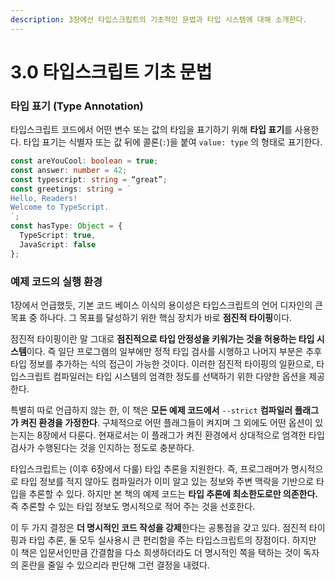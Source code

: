```yaml
---
description: 3장에선 타입스크립트의 기초적인 문법과 타입 시스템에 대해 소개한다.
---
```


# 3.0 타입스크립트 기초 문법

### **타입 표기 \(Type Annotation\)**

타입스크립트 코드에서 어떤 변수 또는 값의 타입을 표기하기 위해 **타입 표기**를 사용한다. 타입 표기는 식별자 또는 값 뒤에 콜론\(`:`\)을 붙여 `value: type` 의 형태로 표기한다.

```typescript
const areYouCool: boolean = true;
const answer: number = 42;
const typescript: string = “great”;
const greetings: string = `
Hello, Readers!
Welcome to TypeScript.
`;
const hasType: Object = {
  TypeScript: true,
  JavaScript: false
};
```

### **예제 코드의 실행 환경**

1장에서 언급했듯, 기본 코드 베이스 이식의 용이성은 타입스크립트의 언어 디자인의 큰 목표 중 하나다. 그 목표를 달성하기 위한 핵심 장치가 바로 **점진적 타이핑**이다.

점진적 타이핑이란 말 그대로 **점진적으로 타입 안정성을 키워가는 것을 허용하는 타입 시스템**이다. 즉 일단 프로그램의 일부에만 정적 타입 검사를 시행하고 나머지 부분은 추후 타입 정보를 추가하는 식의 접근이 가능한 것이다. 이러한 점진적 타이핑의 일환으로, 타입스크립트 컴파일러는 타입 시스템의 엄격한 정도를 선택하기 위한 다양한 옵션을 제공한다.

특별히 따로 언급하지 않는 한, 이 책은 **모든 예제 코드에서** `--strict` **컴파일러 플래그가 켜진 환경을 가정한다**. 구체적으로 어떤 플래그들이 켜지며 그 외에도 어떤 옵션이 있는지는 8장에서 다룬다. 현재로서는 이 플래그가 켜진 환경에서 상대적으로 엄격한 타입 검사가 수행된다는 것을 인지하는 정도로 충분하다.

타입스크립트는 \(이후 6장에서 다룰\) 타입 추론을 지원한다. 즉, 프로그래머가 명시적으로 타입 정보를 적지 않아도 컴파일러가 이미 알고 있는 정보와 주변 맥락을 기반으로 타입을 추론할 수 있다. 하지만 본 책의 예제 코드는 **타입 추론에 최소한도로만 의존한다.** 즉 추론할 수 있는 타입 정보도 명시적으로 적어 주는 것을 선호한다.

이 두 가지 결정은 **더 명시적인 코드 작성을 강제**한다는 공통점을 갖고 있다. 점진적 타이핑과 타입 추론, 둘 모두 실사용시 큰 편리함을 주는 타입스크립트의 장점이다. 하지만 이 책은 입문서인만큼 간결함을 다소 희생하더라도 더 명시적인 쪽을 택하는 것이 독자의 혼란을 줄일 수 있으리라 판단해 그런 결정을 내렸다.

